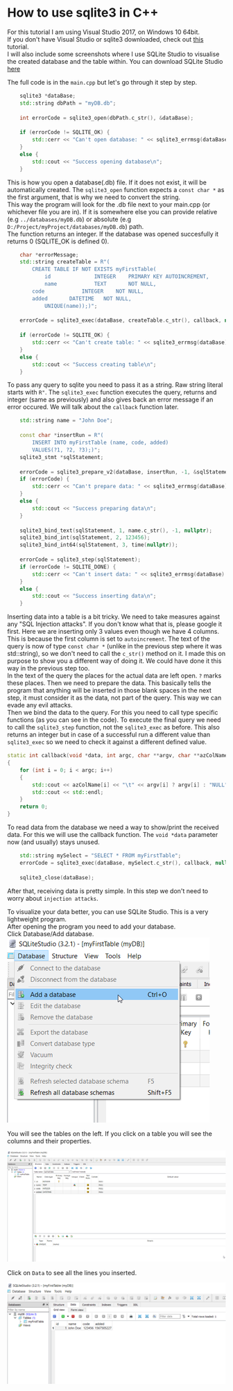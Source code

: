 # How to use sqlite3 in C++

For this tutorial I am using Visual Studio 2017, on Windows 10 64bit.</br>
If you don't have Visual Studio or sqlite3 downloaded, check out [this](https://github.com/sanyi0411/Tutorials/tree/master/How%20to%20install%20sqlite3) tutorial.</br>
I will also include some screenshots where I use SQLite Studio to visualise the created database and the table within. You can download SQLite Studio [here](https://sqlitestudio.pl/index.rvt)

The full code is in the `main.cpp` but let's go through it step by step.

```C++
	sqlite3 *dataBase;
	std::string dbPath = "myDB.db";

	int errorCode = sqlite3_open(dbPath.c_str(), &dataBase);

	if (errorCode != SQLITE_OK) {
		std::cerr << "Can't open database: " << sqlite3_errmsg(dataBase) << std::endl;
	}
	else {
		std::cout << "Success opening database\n";
	}
```
This is how you open a database(.db) file. If it does not exist, it will be automatically created. The `sqlite3_open` function expects a `const char *` as the first argument, that is why we need to convert the string.</br>
This way the program will look for the .db file next to your main.cpp (or whichever file you are in). If it is somewhere else you can provide relative (e.g `../databases/myDB.db`) or absolute (e.g `D:/Project/myProject/databases/myDB.db`) path.</br>
The function returns an integer. If the database was opened succesfully it returns 0 (SQLITE_OK is defined 0).

```C++
	char *errorMessage;
	std::string createTable = R"(
        CREATE TABLE IF NOT EXISTS myFirstTable(
            id              INTEGER    PRIMARY KEY AUTOINCREMENT,
            name            TEXT       NOT NULL,
	    code    	    INTEGER    NOT NULL,
	    added	    DATETIME   NOT NULL,
            UNIQUE(name));)";

	errorCode = sqlite3_exec(dataBase, createTable.c_str(), callback, nullptr, &errorMessage);

	if (errorCode != SQLITE_OK) {
		std::cerr << "Can't create table: " << sqlite3_errmsg(dataBase) << std::endl;
	}
	else {
		std::cout << "Success creating table\n";
	}
```
To pass any query to sqlite you need to pass it as a string. Raw string literal starts with `R"`. The `sqlite3_exec` function executes the query, returns and integer (same as previously) and also gives back an error message if an error occured. We will talk about the `callback` function later.

```C++
	std::string name = "John Doe";

	const char *insertRun = R"(
        INSERT INTO myFirstTable (name, code, added)
        VALUES(?1, ?2, ?3);)";
	sqlite3_stmt *sqlStatement;

	errorCode = sqlite3_prepare_v2(dataBase, insertRun, -1, &sqlStatement, nullptr);
	if (errorCode) {
		std::cerr << "Can't prepare data: " << sqlite3_errmsg(dataBase) << std::endl;
	}
	else {
		std::cout << "Success preparing data\n";
	}

	sqlite3_bind_text(sqlStatement, 1, name.c_str(), -1, nullptr);
	sqlite3_bind_int(sqlStatement, 2, 123456);
	sqlite3_bind_int64(sqlStatement, 3, time(nullptr));

	errorCode = sqlite3_step(sqlStatement);
	if (errorCode != SQLITE_DONE) {
		std::cerr << "Can't insert data: " << sqlite3_errmsg(dataBase) << std::endl;
	}
	else {
		std::cout << "Success inserting data\n";
	}
```
Inserting data into a table is a bit tricky. We need to take measures against any "SQL Injection attacks". If you don't know what that is, please google it first. Here we are inserting only 3 values even though we have 4 columns. This is because the first column is set to `autoincrement`. The text of the query is now of type `const char *` (unlike in the previous step where it was std::string), so we don't need to call the `c_str()` method on it. I made this on purpose to show you a different way of doing it. We could have done it this way in the previous step too.</br>
In the text of the query the places for the actual data are left open. `?` marks these places. Then we need to prepare the data. This basically tells the program that anything will be inserted in those blank spaces in the next step, it must consider it as the data, not part of the query. This way we can evade any evil attacks.</br>
Then we bind the data to the query. For this you need to call type specific functions (as you can see in the code). To execute the final query we need to call the `sqlite3_step` function, not the `sqlite3_exec` as before. This also returns an integer but in case of a successful run a different value than `sqlite3_exec` so we need to check it against a different defined value.

```C++
static int callback(void *data, int argc, char **argv, char **azColName)
{
	for (int i = 0; i < argc; i++)
	{
		std::cout << azColName[i] << "\t" << argv[i] ? argv[i] : "NULL";
		std::cout << std::endl;
	}
	return 0;
}
```
To read data from the database we need a way to show/print the received data. For this we will use the callback function. The `void *data` parameter now (and usually) stays unused.

```C++
	std::string mySelect = "SELECT * FROM myFirstTable";
	errorCode = sqlite3_exec(dataBase, mySelect.c_str(), callback, nullptr, nullptr);

	sqlite3_close(dataBase);
```

After that, receiving data is pretty simple. In this step we don't need to worry about `injection attacks`.

To visualize your data better, you can use SQLite Studio. This is a very lightweight program.</br>
After opening the program you need to add your database.</br>
Click Database/Add database.
![](images/1.png)

You will see the tables on the left. If you click on a table you will see the columns and their properties.

![](images/2.png)

Click on `Data` to see all the lines you inserted.

![](images/3.png)